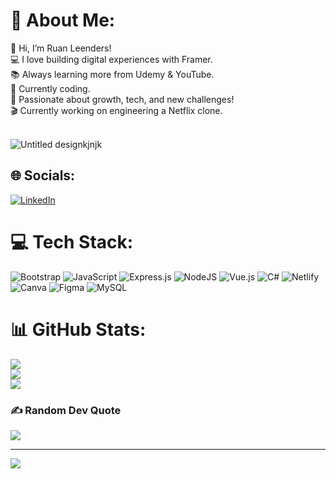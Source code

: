 # 💫 About Me:
👋 Hi, I’m Ruan Leenders!<br>💻 I love building digital experiences with Framer.<br>📚 Always learning more from Udemy & YouTube.<br>🚀 Currently coding.<br>🎯 Passionate about growth, tech, and new challenges!<br>🎬 Currently working on engineering a Netflix clone.<br><br>

![Untitled designkjnjk](https://github.com/user-attachments/assets/0a8f878d-6a3e-4912-b829-9e044abf7b7b)

## 🌐 Socials:
[![LinkedIn](https://img.shields.io/badge/LinkedIn-%230077B5.svg?logo=linkedin&logoColor=white)](https://linkedin.com/in/RuanLeenders) 

# 💻 Tech Stack:
![Bootstrap](https://img.shields.io/badge/bootstrap-%238511FA.svg?style=for-the-badge&logo=bootstrap&logoColor=white) ![JavaScript](https://img.shields.io/badge/javascript-%23323330.svg?style=for-the-badge&logo=javascript&logoColor=%23F7DF1E) ![Express.js](https://img.shields.io/badge/express.js-%23404d59.svg?style=for-the-badge&logo=express&logoColor=%2361DAFB) ![NodeJS](https://img.shields.io/badge/node.js-6DA55F?style=for-the-badge&logo=node.js&logoColor=white) ![Vue.js](https://img.shields.io/badge/vue.js-%2335495e.svg?style=for-the-badge&logo=vuedotjs&logoColor=%234FC08D) ![C#](https://img.shields.io/badge/c%23-%23239120.svg?style=for-the-badge&logo=csharp&logoColor=white) ![Netlify](https://img.shields.io/badge/netlify-%23000000.svg?style=for-the-badge&logo=netlify&logoColor=#00C7B7) ![Canva](https://img.shields.io/badge/Canva-%2300C4CC.svg?style=for-the-badge&logo=Canva&logoColor=white) ![Figma](https://img.shields.io/badge/figma-%23F24E1E.svg?style=for-the-badge&logo=figma&logoColor=white) ![MySQL](https://img.shields.io/badge/mysql-4479A1.svg?style=for-the-badge&logo=mysql&logoColor=white)
# 📊 GitHub Stats:
![](https://github-readme-stats.vercel.app/api?username=RuanLxxnders&theme=radical&hide_border=false&include_all_commits=true&count_private=true)<br/>
![](https://github-readme-streak-stats.herokuapp.com/?user=RuanLxxnders&theme=radical&hide_border=false)<br/>
![](https://github-readme-stats.vercel.app/api/top-langs/?username=RuanLxxnders&theme=radical&hide_border=false&include_all_commits=true&count_private=true&layout=compact)

### ✍️ Random Dev Quote
![](https://quotes-github-readme.vercel.app/api?type=horizontal&theme=radical)

---
[![](https://visitcount.itsvg.in/api?id=RuanLxxnders&icon=0&color=0)](https://visitcount.itsvg.in)

<!-- Proudly created with GPRM ( https://gprm.itsvg.in ) -->
